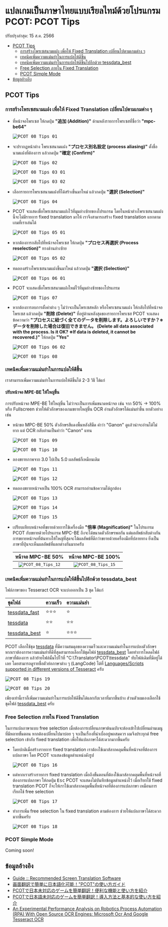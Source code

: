 # แปลเกมเป็นภาษาไทยแบบเรียลไทม์ด้วยโปรแกรม PCOT: PCOT Tips
ปรับปรุงล่าสุด: 15 ส.ค. 2566

 - [PCOT Tips](#pcot-tips)
   - [การสร้างโพรเซสนามแฝง เพื่อให้ Fixed Translation เปลี่ยนไปตามเกมต่าง ๆ](#การสร้างโพรเซสนามแฝง-เพื่อให้-fixed-translation-เปลี่ยนไปตามเกมต่าง-ๆ)
   - [เทคนิคเพิ่มความแม่นยำในการแปลให้ดีขึ้น](#เทคนิคเพิ่มความแม่นยำในการแปลให้ดีขึ้น)
   - [เทคนิคเพิ่มความแม่นยำในการแปลให้ดีขึ้นไปอีกด้วย tessdata_best](#เทคนิคเพิ่มความแม่นยำในการแปลให้ดีขึ้นไปอีกด้วย-tessdata_best)
   - [Free Selection ภายใน Fixed Translation](#free-selection-ภายใน-fixed-translation)
   - [PCOT Simple Mode](#pcot-simple-mode)
 - [ข้อมูลอ้างอิง](#ข้อมูลอ้างอิง)

## PCOT Tips
 
### การสร้างโพรเซสนามแฝง เพื่อให้ Fixed Translation เปลี่ยนไปตามเกมต่าง ๆ

 - ที่หน้าจอโพรเซส ให้กดปุ่ม **"追加 (Addition)"** ด้านหลังรายการโพรเซสที่ชื่อว่า **"mpc-be64"**

   <kbd>![PCOT_08_Tips_01](Pictures/PCOT_08_Tips_01.png)</kbd>
 - จะปรากฎหน้าต่าง โพรเซสนามแฝง **"プロセス別名設定 (process aliasing)"** ตั้งชื่อนามแฝงที่ต้องการ แล้วกดปุ่ม **"確定 (Confirm)"**

   <kbd>![PCOT_08_Tips_02](Pictures/PCOT_08_Tips_02.png)</kbd>

   <kbd>![PCOT_08_Tips_03_01](Pictures/PCOT_08_Tips_03_01.png)</kbd>

   <kbd>![PCOT_08_Tips_03_02](Pictures/PCOT_08_Tips_03_02.png)</kbd>
 - เลือกรายการโพรเซสนามแฝงที่ได้สร้างขึ้นมาใหม่ แล้วกดปุ่ม **"選択 (Selection)"**

   <kbd>![PCOT_08_Tips_04](Pictures/PCOT_08_Tips_04.png)</kbd>
 - PCOT จะแสดงชื่อโพรเซสนามแฝงไว้ที่มุมล่างซ้ายของโปรแกรม โดยในหน้าต่างโพรเซสนามแฝงนี้จะไม่มีรายการ fixed translation มาให้ เราจึงสามารถสร้าง fixed translation แยกตามเกมที่เราเล่นได้

   <kbd>![PCOT_08_Tips_05_01](Pictures/PCOT_08_Tips_05_01.png)</kbd>
 - หากต้องการกลับไปที่หน้าจอโพรเซส ให้กดปุ่ม **"プロセス再選択 (Process reselection)"** ทางด้านล่างซ้าย

   <kbd>![PCOT_08_Tips_05_02](Pictures/PCOT_08_Tips_05_02.png)</kbd>
 - ทดลองสร้างโพรเซสนามแฝงขึ้นมาใหม่ แล้วกดปุ่ม **"選択 (Selection)"**

   <kbd>![PCOT_08_Tips_06_01](Pictures/PCOT_08_Tips_06_01.png)</kbd>
 - PCOT จะแสดงชื่อโพรเซสนามแฝงใหม่ไว้ที่มุมล่างซ้ายของโปรแกรม

   <kbd>![PCOT_08_Tips_07](Pictures/PCOT_08_Tips_07.png)</kbd>
 - หากต้องการลบการตั้งค่าต่าง ๆ ไม่ว่าจะเป็นโพรเซสหลัก หรือโพรเซสนามแฝง ให้กลับไปที่หน้าจอโพรเซส แล้วกดปุ่ม **"削除 (Delete)"** ที่อยู่ด้านหลังสุดของรายการโพรเซส PCOT จะแสดงข้อความว่า **"プロセスに紐づく全てのデータを削除します。よろしいですか？※データを削除した場合は復旧できません。 (Delete all data associated with the process. Is it OK? ※If data is deleted, it cannot be recovered.)"** ให้กดปุ่ม **"Yes"**

   <kbd>![PCOT_08_Tips_06_02](Pictures/PCOT_08_Tips_06_02.png)</kbd>

   <kbd>![PCOT_08_Tips_08](Pictures/PCOT_08_Tips_08.png)</kbd>

### เทคนิคเพิ่มความแม่นยำในการแปลให้ดีขึ้น

 เราสามารถเพิ่มความแม่นยำในการแปลให้ดีขึ้นได้ 2-3 วิธี ได้แก่

  #### ปรับหน้าจอ MPE-BE ให้ใหญ่ขึ้น

 การปรับหน้าจอ MPE-BE ให้ใหญ่ขึ้น ไม่ว่าจะเป็นการเพิ่มขนาดหน้าจอ เช่น จาก 50% → 100% หรือ Fullscreen ช่วยให้ตัวอักษรของเกมขยายใหญ่ขึ้น OCR อ่านตัวอักษรได้แม่นยำขึ้น ยกตัวอย่างเช่น

 - หน้าขอ MPC-BE 50% ตัวอักษรสีแดงพื้นหลังสีมืด คำว่า "Ganon" ดูแล้วน่าจะอ่านได้ไม่ยาก แต่ OCR กลับอ่านเป็นคำว่า "Canon" แทน

   <kbd>![PCOT_08_Tips_09](Pictures/PCOT_08_Tips_09.png)</kbd>

   <kbd>![PCOT_08_Tips_10](Pictures/PCOT_08_Tips_10.png)</kbd>
 - ลองขยายภาพจาก 3.0 ไปเป็น 5.0 ผลลัพธ์ก็เหมือนเดิม

   <kbd>![PCOT_08_Tips_11](Pictures/PCOT_08_Tips_11.png)</kbd>

   <kbd>![PCOT_08_Tips_12](Pictures/PCOT_08_Tips_12.png)</kbd>
 - ทดลองขยายหน้าจอเป็น 100% OCR สามารถอ่านข้อความได้ถูกต้อง

   <kbd>![PCOT_08_Tips_13](Pictures/PCOT_08_Tips_13.png)</kbd>

   <kbd>![PCOT_08_Tips_14](Pictures/PCOT_08_Tips_14.png)</kbd>

   <kbd>![PCOT_08_Tips_15](Pictures/PCOT_08_Tips_15.png)</kbd>

 - เปรียบเทียบหน้าจอที่ขยายด้วยการใช้เครื่องมือ **"倍率 (Magnification)"** ในโปรแกรม PCOT กับขยายด้วยโปรแกรม MPC-BE ถึงจะได้ขนาดตัวอักษรพอกัน แต่ผลลัพธ์กลับต่างกัน การขยายหน้าจอที่ต้นทางให้ใหญ่ที่สุดจะได้ผลลัพธ์ที่ดีกว่าขยายด้วยเครื่องมือที่ปลายทาง ยิ่งเป็นภาษายี่ปุ่นจะเห็นผลลัพธ์ที่แตกต่างกันมากครับ

   |หน้าจอ MPC-BE 50%|หน้าจอ MPC-BE 100%|
   |:-:|:-:|
   |<kbd>![PCOT_08_Tips_12](Pictures/PCOT_08_Tips_12.png)</kbd>| <kbd>![PCOT_08_Tips_15](Pictures/PCOT_08_Tips_15.png)</kbd>|

### เทคนิคเพิ่มความแม่นยำในการแปลให้ดีขึ้นไปอีกด้วย tessdata_best

ไฟล์ภาษาของ Tesseract OCR จะแบ่งออกเป็น 3 ชุด ได้แก่

|ชุดไฟล์|ความเร็ว|ความแม่นยำ|
|:-|:-|:-|
|[tessdata_fast](https://github.com/tesseract-ocr/tessdata_fast)|:star::star::star:|:star:|
|[tessdata](https://github.com/tesseract-ocr/tessdata)|:star::star:|:star::star:|
|[tessdata_best](https://github.com/tesseract-ocr/tessdata_best)|:star:|:star::star::star:|

PCOT เลือกใช้ชุด [tessdata](https://github.com/tesseract-ocr/tessdata) ที่มีความสมดุลของความเร็วและความแม่นยำในการแปลงตัวอักษร หากเราต้องการความแม่นยำที่ดีที่สุดสามารถเลือกใช้ชุดไฟล์ [tessdata_best](https://github.com/tesseract-ocr/tessdata_best) โดยทำการโหลดไฟล์ภาษาที่ต้องการ แล้วย้ายไฟล์นั้นไปไว้ที่ "C:\Translator\PCOT\tessdata\" ทับไฟล์เดิมที่มีอยู่ได้เลย โดยสามารถดูรายชื่อตัวย่อภาษาต่าง ๆ (LangCode) ได้ที่ [Languages/Scripts supported in different versions of Tesseract](https://tesseract-ocr.github.io/tessdoc/Data-Files-in-different-versions.html) ครับ

<kbd>![PCOT_08_Tips_19](Pictures/PCOT_08_Tips_19.png)</kbd>

<kbd>![PCOT_08_Tips_20](Pictures/PCOT_08_Tips_20.png)</kbd>

เพียงเท่านี้เราก็เพิ่มความแม่นยำในการแปลให้ดีขึ้นได้แลกกับเวลาที่มากขึ้นบ้าง ส่วนตัวผมเองเลือกใช้ชุดไฟล์ [tessdata_best](https://github.com/tesseract-ocr/tessdata_best) ครับ

### Free Selection ภายใน Fixed Translation

ในการแปลภาษาแบบ free selection เมื่อต้องการเปลี่ยนภาษาต้นฉบับจะต้องเข้าไปเปลี่ยนผ่านเมนูที่มีหลายขั้นตอน หากต้องเปลี่ยนไปมาบ่อย ๆ จะเป็นเรื่องที่น่าเบื่ออยู่พอสมควร ผมจึงประยุกต์ free selection เข้ากับ fixed translation เพื่อให้แปลภาษาได้สะดวกมากขึ้นครับ

 - โดยปกติเมื่อสร้างรายการ fixed translation เราต้องใช้เมาส์ลากคลุมพื้นที่หน้าจอที่ต้องการแปลภาษา โดย PCOT จะแสดงข้อมูลตำแหน่งดังรูป

   <kbd>![PCOT_08_Tips_16](Pictures/PCOT_08_Tips_16.png)</kbd>
 - แต่หากเราสร้างรายการ fixed translation เมื่อถึงขั้นตอนที่ต้องใช้เมาส์ลากคลุมพื้นที่หน้าจอที่ต้องการแปลภาษา ให้กดปุ่ม <kbd>Esc</kbd> PCOT จะแสดงไม่บันทึกข้อมูลตำแหน่งไว้ เมื่อเรียกใช้ fixed translation PCOT ก็จะให้เราใช้เมาส์ลากคลุมพื้นที่หน้าจอที่ต้องการแปลภาษา เหมือนการเรียกใช้ free selection

   <kbd>![PCOT_08_Tips_17](Pictures/PCOT_08_Tips_17.png)</kbd>
 - ทำการเพิ่ม free selection ใน fixed translation ตามต้องการ ช่วยให้แปลภาษาได้สะดวกมากขึ้นครับ

   <kbd>![PCOT_08_Tips_18](Pictures/PCOT_08_Tips_18.png)</kbd>

### PCOT Simple Mode

Coming soon!

## ข้อมูลอ้างอิง
 - [Guide :: Recommended Screen Translation Software](https://steamcommunity.com/sharedfiles/filedetails/?id=2847675160)
 - [画面翻訳で簡単に日本語化可能！"PCOT"の使い方ガイド](https://steamcommunity.com/sharedfiles/filedetails/?id=2649183272)
 - [PCOTで日本未対応のゲームを簡単翻訳！便利な機能と使い方を紹介](https://yamachannel-blog.com/game-translation/)
 - [PCOTで日本語未対応のゲームを簡単翻訳！導入方法と基本的な使い方を紹介](https://yamachannel-blog.com/game-translation-pcot/)
 - [An Experimental Performance Analysis on Robotics Process Automation (RPA) With Open Source OCR Engines: Microsoft Ocr And Google Tesseract OCR](https://iopscience.iop.org/article/10.1088/1757-899X/1059/1/012004)
